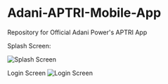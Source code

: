 # Adani-APTRI-Mobile-App
Repository for Official Adani Power's APTRI App 

Splash Screen: 


![Splash Screen](https://i.imgur.com/VLooEkE.png?1)





Login Screen
![Login Screen](https://i.imgur.com/vBHQsAB.png?1)
